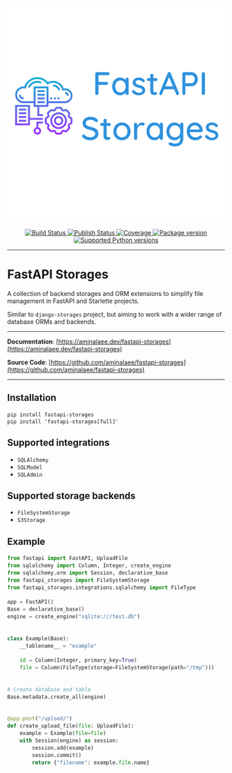 <p align="center">
<a href="https://github.com/aminalaee/fastapi-storages">
    <img width="500px" src="https://raw.githubusercontent.com/aminalaee/fastapi-storages/main/docs/assets/images/banner.png" alt"FastAPI_Storages">
</a>
</p>

<p align="center">
<a href="https://github.com/aminalaee/fastapi-storages/actions">
    <img src="https://github.com/aminalaee/fastapi-storages/workflows/Tests/badge.svg" alt="Build Status">
</a>
<a href="https://github.com/aminalaee/fastapi-storages/actions">
    <img src="https://github.com/aminalaee/fastapi-storages/workflows/Publish/badge.svg" alt="Publish Status">
</a>
<a href="https://codecov.io/gh/aminalaee/fastapi-storages">
    <img src="https://codecov.io/gh/aminalaee/fastapi-storages/branch/main/graph/badge.svg" alt="Coverage">
</a>
<a href="https://pypi.org/project/fastapi-storages/">
    <img src="https://badge.fury.io/py/fastapi-storages.svg" alt="Package version">
</a>
<a href="https://pypi.org/project/fastapi-storages" target="_blank">
    <img src="https://img.shields.io/pypi/pyversions/fastapi-storages.svg?color=%2334D058" alt="Supported Python versions">
</a>
</p>

---

# FastAPI Storages

A collection of backend storages and ORM extensions to simplify file management in FastAPI and Starlette projects.

Similar to `django-storages` project, but aiming to work with a wider range of database ORMs and backends.

---

**Documentation**: [https://aminalaee.dev/fastapi-storages](https://aminalaee.dev/fastapi-storages)

**Source Code**: [https://github.com/aminalaee/fastapi-storages](https://github.com/aminalaee/fastapi-storages)

---

## Installation

```console
pip install fastapi-storages
pip install 'fastapi-storages[full]'
```

## Supported integrations

- `SQLAlchemy`
- `SQLModel`
- `SQLAdmin`

## Supported storage backends

- `FileSystemStorage`
- `S3Storage`

## Example

```python
from fastapi import FastAPI, UploadFile
from sqlalchemy import Column, Integer, create_engine
from sqlalchemy.orm import Session, declarative_base
from fastapi_storages import FileSystemStorage
from fastapi_storages.integrations.sqlalchemy import FileType

app = FastAPI()
Base = declarative_base()
engine = create_engine("sqlite:///test.db")


class Example(Base):
    __tablename__ = "example"

    id = Column(Integer, primary_key=True)
    file = Column(FileType(storage=FileSystemStorage(path="/tmp")))


# Create database and table
Base.metadata.create_all(engine)


@app.post("/upload/")
def create_upload_file(file: UploadFile):
    example = Example(file=file)
    with Session(engine) as session:
        session.add(example)
        session.commit()
        return {"filename": example.file.name}
```

